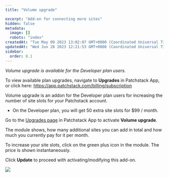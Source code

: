 ```yaml
---
title: "Volume upgrade"

excerpt: "Add-on for connecting more sites"
hidden: false
metadata: 
  image: []
  robots: "index"
createdAt: "Tue May 09 2023 13:02:07 GMT+0000 (Coordinated Universal Time)"
updatedAt: "Wed Jun 28 2023 12:21:53 GMT+0000 (Coordinated Universal Time)"
sidebar:
  order: 8.1
---
```


_Volume upgrade is available for the Developer plan users._  

To view available plan upgrades, navigate to **Upgrades** in Patchstack App, or click here:
<a href="https://app.patchstack.com/billing/subscription" target="_blank">https://app.patchstack.com/billing/subscription</a>

Volume upgrade is an addon for the Developer plan users for increasing the number of site slots for your Patchstack account.

- On the Developer plan, you will get 50 extra site slots for $99 / month.

Go to the <a href="https://app.patchstack.com/billing/subscription" target="_blank">Upgrades page</a> in Patchstack App to activate **Volume upgrade**.

The module shows, how many additional sites you can add in total and how much you currently pay for it per month.

To increase your site slots, click on the green plus icon in the module. 
The price is shown instantaneously.

Click **Update** to proceed with activating/modifying this add-on.

![](@images/patchstack-upgrades-volume-upgrade.png)